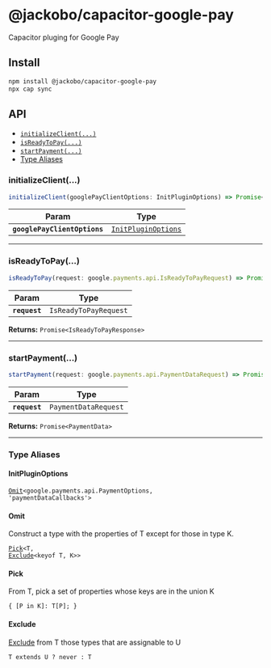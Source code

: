 # @jackobo/capacitor-google-pay

Capacitor pluging for Google Pay

## Install

```bash
npm install @jackobo/capacitor-google-pay
npx cap sync
```

## API

<docgen-index>

* [`initializeClient(...)`](#initializeclient)
* [`isReadyToPay(...)`](#isreadytopay)
* [`startPayment(...)`](#startpayment)
* [Type Aliases](#type-aliases)

</docgen-index>

<docgen-api>
<!--Update the source file JSDoc comments and rerun docgen to update the docs below-->

### initializeClient(...)

```typescript
initializeClient(googlePayClientOptions: InitPluginOptions) => Promise<void>
```

| Param                        | Type                                                            |
| ---------------------------- | --------------------------------------------------------------- |
| **`googlePayClientOptions`** | <code><a href="#initpluginoptions">InitPluginOptions</a></code> |

--------------------


### isReadyToPay(...)

```typescript
isReadyToPay(request: google.payments.api.IsReadyToPayRequest) => Promise<google.payments.api.IsReadyToPayResponse>
```

| Param         | Type                             |
| ------------- | -------------------------------- |
| **`request`** | <code>IsReadyToPayRequest</code> |

**Returns:** <code>Promise&lt;IsReadyToPayResponse&gt;</code>

--------------------


### startPayment(...)

```typescript
startPayment(request: google.payments.api.PaymentDataRequest) => Promise<google.payments.api.PaymentData>
```

| Param         | Type                            |
| ------------- | ------------------------------- |
| **`request`** | <code>PaymentDataRequest</code> |

**Returns:** <code>Promise&lt;PaymentData&gt;</code>

--------------------


### Type Aliases


#### InitPluginOptions

<code><a href="#omit">Omit</a>&lt;google.payments.api.PaymentOptions, 'paymentDataCallbacks'&gt;</code>


#### Omit

Construct a type with the properties of T except for those in type K.

<code><a href="#pick">Pick</a>&lt;T, <a href="#exclude">Exclude</a>&lt;keyof T, K&gt;&gt;</code>


#### Pick

From T, pick a set of properties whose keys are in the union K

<code>{ [P in K]: T[P]; }</code>


#### Exclude

<a href="#exclude">Exclude</a> from T those types that are assignable to U

<code>T extends U ? never : T</code>

</docgen-api>

